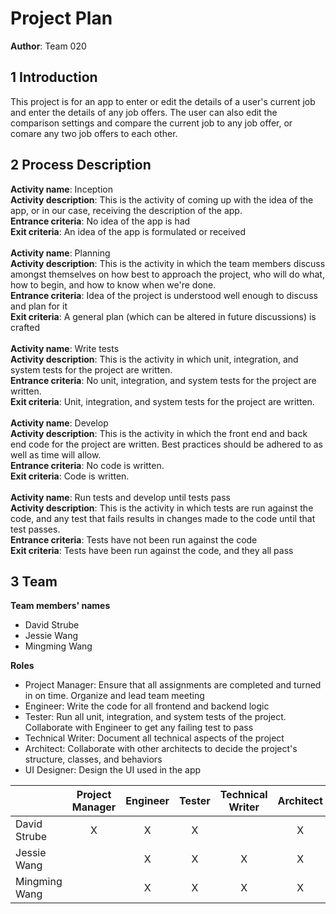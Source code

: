 # Project Plan

**Author**: Team 020

## 1 Introduction

This project is for an app to enter or edit the details of a user's current job and enter the details of any job offers. The user can also edit the comparison settings and compare the current job to any job offer, or comare any two job offers to each other.

## 2 Process Description

**Activity name**: Inception <br>
**Activity description**: This is the activity of coming up with the idea of the app, or in our case, receiving the description of the app. <br>
**Entrance criteria**: No idea of the app is had<br>
**Exit criteria**: An idea of the app is formulated or received<br>
<br>
**Activity name**: Planning<br>
**Activity description**: This is the activity in which the team members discuss amongst themselves on how best to approach the project, who will do what, how to begin, and how to know when we're done. <br>
**Entrance criteria**: Idea of the project is understood well enough to discuss and plan for it<br>
**Exit criteria**: A general plan (which can be altered in future discussions) is crafted<br>
<br>
**Activity name**: Write tests<br>
**Activity description**: This is the activity in which unit, integration, and system tests for the project are written. <br>
**Entrance criteria**: No unit, integration, and system tests for the project are written.<br>
**Exit criteria**: Unit, integration, and system tests for the project are written.<br>
<br>
**Activity name**: Develop<br>
**Activity description**: This is the activity in which the front end and back end code for the project are written. Best practices should be adhered to as well as time will allow. <br>
**Entrance criteria**: No code is written. <br>
**Exit criteria**: Code is written. <br>
<br>
**Activity name**: Run tests and develop until tests pass<br>
**Activity description**: This is the activity in which tests are run against the code, and any test that fails results in changes made to the code until that test passes.<br>
**Entrance criteria**: Tests have not been run against the code <br>
**Exit criteria**: Tests have been run against the code, and they all pass<br>

## 3 Team

**Team members' names**
* David Strube
* Jessie Wang
* Mingming Wang

**Roles**
* Project Manager: Ensure that all assignments are completed and turned in on time. Organize and lead team meeting
* Engineer: Write the code for all frontend and backend logic
* Tester: Run all unit, integration, and system tests of the project. Collaborate with Engineer to get any failing test to pass
* Technical Writer: Document all technical aspects of the project
* Architect: Collaborate with other architects to decide the project's structure, classes, and behaviors
* UI Designer: Design the UI used in the app 

|              |Project Manager| Engineer |Tester|Technical Writer|Architect|UI Designer|
|--------------|:-------------:|:--------:|:----:|:--------------:|:-------:|:---------:|
| David Strube |X              |X         |X     |                |X        |
| Jessie Wang  |               |X         |X     |X               |X        |X
| Mingming Wang|               |X         |X     |X               |X        |

